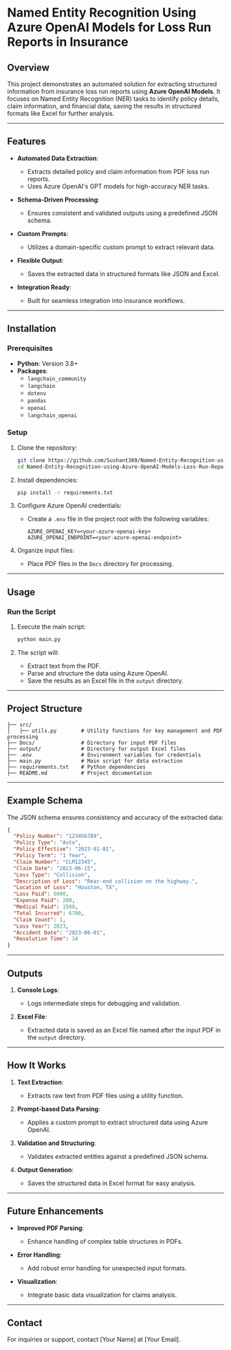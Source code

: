 # Named Entity Recognition Using Azure OpenAI Models for Loss Run Reports in Insurance

## Overview

This project demonstrates an automated solution for extracting structured information from insurance loss run reports using **Azure OpenAI Models**. It focuses on Named Entity Recognition (NER) tasks to identify policy details, claim information, and financial data, saving the results in structured formats like Excel for further analysis.

---

## Features

- **Automated Data Extraction**:
  - Extracts detailed policy and claim information from PDF loss run reports.
  - Uses Azure OpenAI's GPT models for high-accuracy NER tasks.

- **Schema-Driven Processing**:
  - Ensures consistent and validated outputs using a predefined JSON schema.

- **Custom Prompts**:
  - Utilizes a domain-specific custom prompt to extract relevant data.

- **Flexible Output**:
  - Saves the extracted data in structured formats like JSON and Excel.

- **Integration Ready**:
  - Built for seamless integration into insurance workflows.

---

## Installation

### Prerequisites

- **Python**: Version 3.8+
- **Packages**:
  - `langchain_community`
  - `langchain`
  - `dotenv`
  - `pandas`
  - `openai`
  - `langchain_openai`

### Setup

1. Clone the repository:
   ```bash
   git clone https://github.com/Sushant369/Named-Entity-Recognition-using-Azure-OpenAI-Models-Loss-Run-Reports-Insurance.git
   cd Named-Entity-Recognition-using-Azure-OpenAI-Models-Loss-Run-Reports-Insurance
   ```

2. Install dependencies:
   ```bash
   pip install -r requirements.txt
   ```

3. Configure Azure OpenAI credentials:
   - Create a `.env` file in the project root with the following variables:
     ```env
     AZURE_OPENAI_KEY=<your-azure-openai-key>
     AZURE_OPENAI_ENDPOINT=<your-azure-openai-endpoint>
     ```

4. Organize input files:
   - Place PDF files in the `Docs` directory for processing.

---

## Usage

### Run the Script

1. Execute the main script:
   ```bash
   python main.py
   ```

2. The script will:
   - Extract text from the PDF.
   - Parse and structure the data using Azure OpenAI.
   - Save the results as an Excel file in the `output` directory.

---

## Project Structure

```
├── src/
│   ├── utils.py        # Utility functions for key management and PDF processing
├── Docs/               # Directory for input PDF files
├── output/             # Directory for output Excel files
├── .env                # Environment variables for credentials
├── main.py             # Main script for data extraction
├── requirements.txt    # Python dependencies
├── README.md           # Project documentation
```

---

## Example Schema

The JSON schema ensures consistency and accuracy of the extracted data:

```json
{
  "Policy Number": "123456789",
  "Policy Type": "Auto",
  "Policy Effective": "2023-01-01",
  "Policy Term": "1 Year",
  "Claim Number": "CLM12345",
  "Claim Date": "2023-06-15",
  "Loss Type": "Collision",
  "Description of Loss": "Rear-end collision on the highway.",
  "Location of Loss": "Houston, TX",
  "Loss Paid": 5000,
  "Expense Paid": 200,
  "Medical Paid": 1500,
  "Total Incurred": 6700,
  "Claim Count": 1,
  "Loss Year": 2023,
  "Accident Date": "2023-06-01",
  "Resolution Time": 14
}
```

---

## Outputs

1. **Console Logs**:
   - Logs intermediate steps for debugging and validation.

2. **Excel File**:
   - Extracted data is saved as an Excel file named after the input PDF in the `output` directory.

---

## How It Works

1. **Text Extraction**:
   - Extracts raw text from PDF files using a utility function.

2. **Prompt-based Data Parsing**:
   - Applies a custom prompt to extract structured data using Azure OpenAI.

3. **Validation and Structuring**:
   - Validates extracted entities against a predefined JSON schema.

4. **Output Generation**:
   - Saves the structured data in Excel format for easy analysis.

---

## Future Enhancements

- **Improved PDF Parsing**:
  - Enhance handling of complex table structures in PDFs.

- **Error Handling**:
  - Add robust error handling for unexpected input formats.

- **Visualization**:
  - Integrate basic data visualization for claims analysis.

---

## Contact

For inquiries or support, contact [Your Name] at [Your Email].
```

